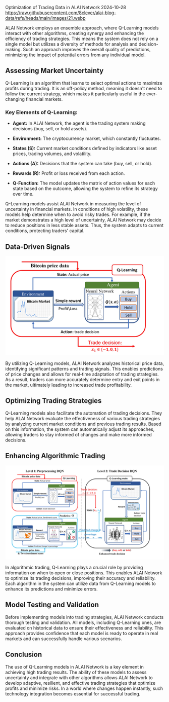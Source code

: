 Optimization of Trading Data in ALAI Network
2024-10-28
https://raw.githubusercontent.com/8clever/alai-blog-data/refs/heads/main/images/21.webp

ALAI Network employs an ensemble approach, where Q-Learning models interact with other algorithms, creating synergy and enhancing the efficiency of trading strategies. This means the system does not rely on a single model but utilizes a diversity of methods for analysis and decision-making. Such an approach improves the overall quality of predictions, minimizing the impact of potential errors from any individual model.

## Assessing Market Uncertainty

Q-Learning is an algorithm that learns to select optimal actions to maximize profits during trading. It is an off-policy method, meaning it doesn't need to follow the current strategy, which makes it particularly useful in the ever-changing financial markets.

### Key Elements of Q-Learning:

- **Agent:** In ALAI Network, the agent is the trading system making decisions (buy, sell, or hold assets).

- **Environment:** The cryptocurrency market, which constantly fluctuates.

- **States (S):** Current market conditions defined by indicators like asset prices, trading volumes, and volatility.

- **Actions (A):** Decisions that the system can take (buy, sell, or hold).

- **Rewards (R):** Profit or loss received from each action.

- **Q-Function:** The model updates the matrix of action values for each state based on the outcome, allowing the system to refine its strategy over time.

Q-Learning models assist ALAI Network in measuring the level of uncertainty in financial markets. In conditions of high volatility, these models help determine when to avoid risky trades. For example, if the market demonstrates a high level of uncertainty, ALAI Network may decide to reduce positions in less stable assets. Thus, the system adapts to current conditions, protecting traders' capital.

## Data-Driven Signals

![Data-Driven Signals](https://raw.githubusercontent.com/8clever/alai-blog-data/refs/heads/main/images/11.1.webp) 

By utilizing Q-Learning models, ALAI Network analyzes historical price data, identifying significant patterns and trading signals. This enables predictions of price changes and allows for real-time adaptation of trading strategies. As a result, traders can more accurately determine entry and exit points in the market, ultimately leading to increased trade profitability.

## Optimizing Trading Strategies

Q-Learning models also facilitate the automation of trading decisions. They help ALAI Network evaluate the effectiveness of various trading strategies by analyzing current market conditions and previous trading results. Based on this information, the system can automatically adjust its approaches, allowing traders to stay informed of changes and make more informed decisions.

## Enhancing Algorithmic Trading

![Enhancing Algorithmic Trading](https://raw.githubusercontent.com/8clever/alai-blog-data/refs/heads/main/images/11.2.webp) 

In algorithmic trading, Q-Learning plays a crucial role by providing information on when to open or close positions. This enables ALAI Network to optimize its trading decisions, improving their accuracy and reliability. Each algorithm in the system can utilize data from Q-Learning models to enhance its predictions and minimize errors.

## Model Testing and Validation

Before implementing models into trading strategies, ALAI Network conducts thorough testing and validation. All models, including Q-Learning ones, are evaluated on historical data to ensure their effectiveness and reliability. This approach provides confidence that each model is ready to operate in real markets and can successfully handle various scenarios.

## Conclusion

The use of Q-Learning models in ALAI Network is a key element in achieving high trading results. The ability of these models to assess uncertainty and integrate with other algorithms allows ALAI Network to develop adaptive, resilient, and effective trading strategies that optimize profits and minimize risks. In a world where changes happen instantly, such technology integration becomes essential for successful trading.
